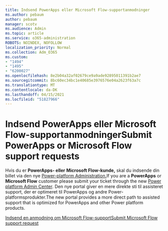 ```yaml
---
title: Indsend PowerApps eller Microsoft Flow-supportanmodninger
ms.author: pebaum
author: pebaum
manager: scotv
ms.audience: Admin
ms.topic: article
ms.service: o365-administration
ROBOTS: NOINDEX, NOFOLLOW
localization_priority: Normal
ms.collection: Adm_O365
ms.custom:
- "1494"
- "1495"
- "6200027"
ms.openlocfilehash: 8e2b04a32af02679ce9a9ade92895011391b2ae7
ms.sourcegitcommit: 8bc60ec34bc1e40685e3976576e04a2623f63a7c
ms.translationtype: MT
ms.contentlocale: da-DK
ms.lasthandoff: 04/15/2021
ms.locfileid: "51827966"
---
```

# <a name="submit-powerapps-or-microsoft-flow-support-requests"></a><span data-ttu-id="99ce0-102">Indsend PowerApps eller Microsoft Flow-supportanmodninger</span><span class="sxs-lookup"><span data-stu-id="99ce0-102">Submit PowerApps or Microsoft Flow support requests</span></span>

<span data-ttu-id="99ce0-103">Hvis du er **PowerApps- eller** **Microsoft Flow-kunde,** skal du indsende din billet via den nye [Power-platform Administration.](https://admin.powerplatform.microsoft.com/support?newTicket&product=15819)</span><span class="sxs-lookup"><span data-stu-id="99ce0-103">If you are a **PowerApps** or **Microsoft Flow** customer please submit your ticket through the new [Power platform Admin Center](https://admin.powerplatform.microsoft.com/support?newTicket&product=15819).</span></span> <span data-ttu-id="99ce0-104">Den nye portal giver en mere direkte sti til assisteret support, der er optimeret til PowerApps og andre Power-platformsprodukter.</span><span class="sxs-lookup"><span data-stu-id="99ce0-104">The new portal provides a more direct path to assisted support that is optimized for PowerApps and other Power platform products.</span></span>

[<span data-ttu-id="99ce0-105">Indsend en anmodning om Microsoft Flow-support</span><span class="sxs-lookup"><span data-stu-id="99ce0-105">Submit Microsoft Flow support request</span></span>](https://admin.powerplatform.microsoft.com/support?newTicket&product=Flow)